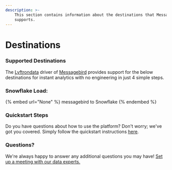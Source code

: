 ```yaml
---
description: >-
    This section contains information about the destinations that Messagebird
    supports.
---
```


# Destinations

### Supported Destinations

The [Lyftrondata](https://www.lyftrondata.com/) driver of [Messagebird](None) provides support for the below destinations for instant analytics with no engineering in just 4 simple steps.

### Snowflake Load:

{% embed url="None" %}
messagebird to Snowflake
{% endembed %}

### Quickstart Steps

Do you have questions about how to use the platform? Don't worry; we've got you covered. Simply follow the quickstart instructions [here](README.md).

### Questions? <a href="#questions" id="questions"></a>

We're always happy to answer any additional questions you may have! [Set up a meeting with our data experts.](https://www.lyftrondata.com/book-a-meeting/)
